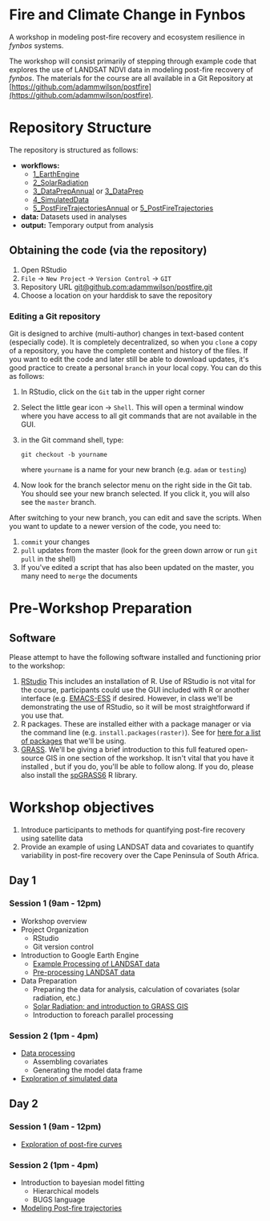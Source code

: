 Fire and Climate Change in Fynbos
=====

A workshop in modeling post-fire recovery and ecosystem resilience in _fynbos_ systems.

The workshop will consist primarily of stepping through example code that explores the use of LANDSAT NDVI data in modeling post-fire recovery of _fynbos_.  The materials for the course are all available in a Git Repository at [https://github.com/adammwilson/postfire](https://github.com/adammwilson/postfire).


# Repository Structure

The repository is structured as follows:

* **workflows:**       
    * [1_EarthEngine](workflow/1_EarthEngine)
    * [2_SolarRadiation](workflow/2_SolarRadiation/SolarRadiation.Rmd)
    * [3_DataPrepAnnual](workflow/3_DataAnnual/DataPrep.md) or   [3_DataPrep](workflow/3_Data/DataPrep.md)
    * [4_SimulatedData](workflow/4_SimulatedData/SimulatedData.md)
    * [5_PostFireTrajectoriesAnnual](workflow/5_PostFireTrajectoriesAnnual/PostFireTrajectories.md) or [5_PostFireTrajectories](workflow/5_PostFireTrajectories/PostFireTrajectories.md)
*  **data:**  Datasets used in analyses
* **output:** Temporary output from analysis


## Obtaining the code (via the repository)

1. Open RStudio
2. `File` -> `New Project` -> `Version Control` -> `GIT`
3. Repository URL [git@github.com:adammwilson/postfire.git](git@github.com:adammwilson/postfire.git)
4. Choose a location on your harddisk to save the repository


### Editing a Git repository
Git is designed to archive (multi-author) changes in text-based content (especially code).  It is completely decentralized, so when you `clone` a copy of a repository, you have the complete content and history of the files.  If you want to edit the code and later still be able to download updates, it's good practice to create a personal `branch` in your local copy.  You can do this as follows:

1. In RStudio, click on the `Git` tab in the upper right corner
2. Select the little gear icon -> `Shell`. This will open a terminal window where you have access to all git commands that are not available in the GUI.
2. in the Git command shell, type:

      `git checkout -b yourname`
      
      where `yourname` is a name for your new branch (e.g. `adam` or `testing`)
3. Now look for the branch selector menu on the right side in the Git tab.  You should see your new branch selected.  If you click it, you will also see the `master` branch.

After switching to your new branch, you can edit and save the scripts.  When you want to update to a newer version of the code, you need to:

1.   `commit` your changes
2.  `pull` updates from the master (look for the green down arrow or run `git pull` in the shell)
3.  If you've edited a script that has also been updated on the master, you many need to `merge` the documents




# Pre-Workshop Preparation
## Software
Please attempt to have the following software installed and functioning prior to the workshop:

1. [RStudio](http://www.rstudio.com/)
  This includes an installation of R.  Use of RStudio is not vital for the course, participants could use the  GUI included with R or another interface (e.g. [EMACS-ESS](http://ess.r-project.org/) if desired.  However, in class we'll be demonstrating the use of RStudio, so it will be most straightforward if you use that.
2. R packages.  These are installed either with a package manager or via the command line (e.g. `install.packages(raster)`).  See for [here for a list of packages](workflow/setup.R) that we'll be using.
3. [GRASS](http://grass.osgeo.org/download/).  We'll be giving a brief introduction to this full featured open-source GIS in one section of the workshop.  It isn't vital that you have it installed , but if you do, you'll be able to follow along.  If you do, please also install the [spGRASS6](http://cran.r-project.org/web/packages/spgrass6/index.html) R library.  

# Workshop objectives

1. Introduce participants to methods for quantifying post-fire recovery using satellite data
2. Provide an example of using LANDSAT data and covariates to quantify variability in post-fire recovery over the Cape Peninsula of South Africa.

## Day 1

### Session 1 (9am - 12pm)

* Workshop overview
* Project Organization
	*  RStudio
	*  Git version control
* Introduction to Google Earth Engine
  * [Example Processing of LANDSAT data](workflow/1_EarthEngine/CapePointLANDSAT_cloud.js)
  * [Pre-processing LANDSAT data](workflow/1_EarthEngine/CapePointLANDSAT_daily.js)
*   Data Preparation
	*  Preparing the data for analysis, calculation of covariates (solar radiation, etc.)
	*  [Solar Radiation: and introduction to GRASS GIS](workflow/2_SolarRadiation/SolarRadiation.Rmd)
	*  Introduction to foreach parallel processing 
	
### Session 2 (1pm - 4pm)
* [Data processing](workflow/3_Data/DataPrep.md)
  * Assembling covariates
  * Generating the model data frame
* [Exploration of simulated data](workflow/4_SimulatedData/SimulatedData.md)

## Day 2

### Session 1 (9am - 12pm)
* [Exploration of post-fire curves](workflow/5_PostFireTrajectories/PostFireTrajectories.html)


### Session 2 (1pm - 4pm)
* Introduction to bayesian model fitting
	* Hierarchical models
	* BUGS language
* [Modeling Post-fire trajectories](workflow/6_Modeling/Modeling.md)

